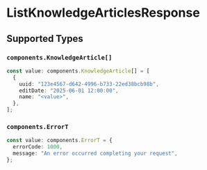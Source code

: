 # ListKnowledgeArticlesResponse


## Supported Types

### `components.KnowledgeArticle[]`

```typescript
const value: components.KnowledgeArticle[] = [
  {
    uuid: "123e4567-d642-4996-b733-22ed38bcb98b",
    editDate: "2025-06-01 12:00:00",
    name: "<value>",
  },
];
```

### `components.ErrorT`

```typescript
const value: components.ErrorT = {
  errorCode: 1000,
  message: "An error occurred completing your request",
};
```

